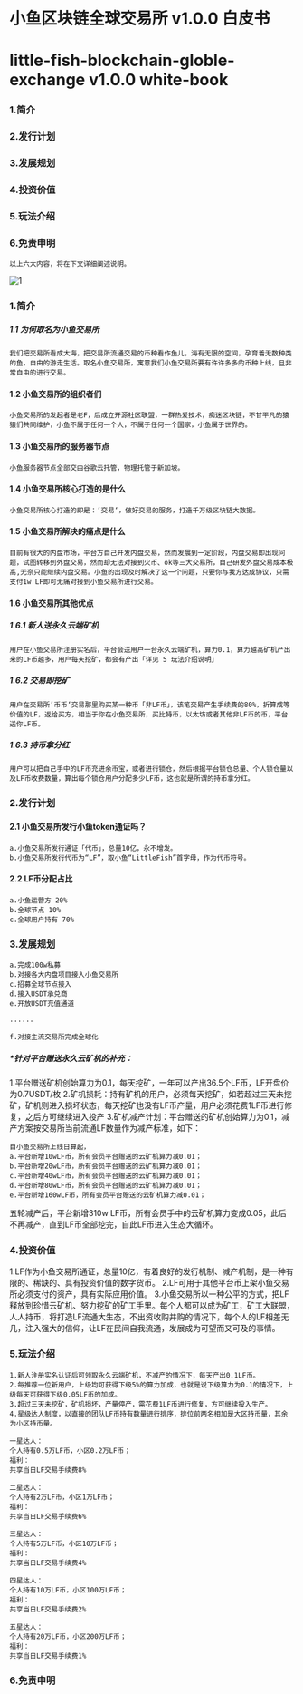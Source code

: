 # 小鱼区块链全球交易所 v1.0.0 白皮书

# little-fish-blockchain-globle-exchange v1.0.0 white-book


### 1.简介

### 2.发行计划

### 3.发展规划

### 4.投资价值

### 5.玩法介绍

### 6.免责申明


```
以上六大内容，将在下文详细阐述说明。
```
![1](https://i.imgur.com/WP94d7O.png)

### 1.简介

##### 1.1 为何取名为小鱼交易所

`我们把交易所看成大海，把交易所流通交易的币种看作鱼儿，海有无限的空间，孕育着无数种类的鱼，自由的游走生活。取名小鱼交易所，寓意我们小鱼交易所要有许许多多的币种上线，且非常自由的进行交易。`

#### 1.2 小鱼交易所的组织者们

`小鱼交易所的发起者是老F，后成立开源社区联盟，一群热爱技术，痴迷区块链，不甘平凡的猿猿们共同维护，小鱼不属于任何一个人，不属于任何一个国家，小鱼属于世界的。`

#### 1.3 小鱼交易所的服务器节点

`小鱼服务器节点全部交由谷歌云托管，物理托管于新加坡。`

#### 1.4 小鱼交易所核心打造的是什么

`小鱼交易所核心打造的即是：’交易‘，做好交易的服务，打造千万级区块链大数据。`

#### 1.5 小鱼交易所解决的痛点是什么

`目前有很大的内盘市场，平台方自己开发内盘交易，然而发展到一定阶段，内盘交易即出现问题，试图转移到外盘交易，然而却无法对接到火币、ok等三大交易所，自己研发外盘交易成本极高,无奈只能继续内盘交易。小鱼的出现及时解决了这一个问题，只要你与我方达成协议，只需支付1w LF即可无痛对接到小鱼交易所进行交易。`

#### 1.6 小鱼交易所其他优点

##### 1.6.1 新人送永久云端矿机

`用户在小鱼交易所注册实名后，平台会送用户一台永久云端矿机，算力0.1，算力越高矿机产出来的LF币越多，用户每天挖矿，都会有产出「详见 5 玩法介绍说明」`

##### 1.6.2 交易即挖矿

`用户在交易所’币币‘交易那里购买某一种币「非LF币」，该笔交易产生手续费的80%，折算成等价值的LF，返给买方，相当于你在小鱼交易所，买比特币，以太坊或者其他非LF币的币，平台送你LF币。`

##### 1.6.3 持币拿分红

`用户可以把自己手中的LF币充进余币宝，或者进行锁仓，然后根据平台锁仓总量、个人锁仓量以及LF币收费数量，算出每个锁仓用户分配多少LF币，这也就是所谓的持币拿分红。`


### 2.发行计划

#### 2.1 小鱼交易所发行小鱼token通证吗？

```
a.小鱼交易所发行通证「代币」，总量10亿，永不增发。
b.小鱼交易所发行代币为“LF”，取小鱼“LittleFish”首字母，作为代币符号。
```

#### 2.2 LF币分配占比

```
a.小鱼运营方 20%
b.全球节点 10%
c.全球用户持有 70%
```

### 3.发展规划

```
a.完成100w私募
b.对接各大内盘项目接入小鱼交易所
c.招募全球节点接入
d.接入USDT承兑商
e.开放USDT充值通道

......

f.对接主流交易所完成全球化
```
##### *针对平台赠送永久云矿机的补充：

1.平台赠送矿机创始算力为0.1，每天挖矿，一年可以产出36.5个LF币，LF开盘价为0.7USDT/枚
2.矿机损耗：持有矿机的用户，必须每天挖矿，如若超过三天未挖矿，矿机则进入损坏状态，每天挖矿也没有LF币产量，用户必须花费1LF币进行修复，之后方可继续进入投产
3.矿机减产计划：平台赠送的矿机创始算力为0.1，减产方案按交易所当前流通LF数量作为减产标准，如下：

```
自小鱼交易所上线日算起，
a.平台新增10wLF币，所有会员平台赠送的云矿机算力减0.01；
b.平台新增20wLF币，所有会员平台赠送的云矿机算力减0.01；
c.平台新增40wLF币，所有会员平台赠送的云矿机算力减0.01；
d.平台新增80wLF币，所有会员平台赠送的云矿机算力减0.01；
e.平台新增160wLF币，所有会员平台赠送的云矿机算力减0.01；
```
五轮减产后，平台新增310w LF币，所有会员手中的云矿机算力变成0.05，此后不再减产，直到LF币全部挖完，自此LF币进入生态大循环。


 
### 4.投资价值

1.LF作为小鱼交易所通证，总量10亿，有着良好的发行机制、减产机制，是一种有限的、稀缺的、具有投资价值的数字货币。
2.LF可用于其他平台币上架小鱼交易所必须支付的资产，具有实际应用价值。
3.小鱼交易所以一种公平的方式，把LF释放到珍惜云矿机、努力挖矿的矿工手里。每个人都可以成为矿工，矿工大联盟，人人持币，将打造LF流通大生态，不出资收购并购的情况下，每个人的LF相差无几，注入强大的信仰，让LF在民间自我流通，发展成为可望而又可及的事情。


### 5.玩法介绍

```
1.新人注册实名认证后可领取永久云端矿机，不减产的情况下，每天产出0.1LF币。
2.每推荐一位新用户，上级均可获得下级5%的算力加成，也就是说下级算力为0.1的情况下，上级每天可获得下级0.05LF币的加成。
3.超过三天未挖矿，矿机损坏，产量停产，需花费1LF币进行修复，方可继续投入生产。
4.星级达人制度，以直接的团队LF币持有数量进行排序，排位前两名相加是大区持币量，其余为小区持币量。

一星达人：
个人持有0.5万LF币，小区0.2万LF币；
福利：
共享当日LF交易手续费8%

二星达人：
个人持有2万LF币，小区1万LF币；
福利：
共享当日LF交易手续费6%

三星达人：
个人持有5万LF币，小区10万LF币；
福利：
共享当日LF交易手续费4%

四星达人：
个人持有10万LF币，小区100万LF币；
福利：
共享当日LF交易手续费2%

五星达人：
个人持有20万LF币，小区200万LF币；
福利：
共享当日LF交易手续费1%
```

### 6.免责申明
